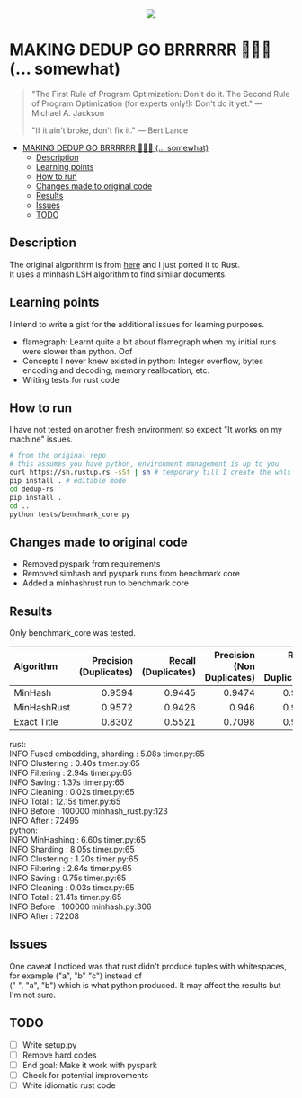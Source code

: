 <center><img src="https://camo.githubusercontent.com/adc94e53c011a5ee3606dad1223c776c169d32e26055a6d9a01ef28fb0a55964/68747470733a2f2f70617065722d6174746163686d656e74732e64726f70626f782e636f6d2f735f353445314239364546464546443239343536323930324443354239393731443335434436423635304243383744313230303341333041343635313737363230315f313538363531353635343537335f737469636b65722e77656270"/ style="background-color:white;"></center>

# MAKING DEDUP GO BRRRRRR 🚀🚀🚀 (... somewhat)

> "The First Rule of Program Optimization: Don't do it. The Second Rule of Program Optimization (for experts only!): Don't do it yet." — Michael A. Jackson
> 
> "If it ain't broke, don't fix it." — Bert Lance

- [MAKING DEDUP GO BRRRRRR 🚀🚀🚀 (... somewhat)](#making-dedup-go-brrrrrr---somewhat)
  - [Description](#description)
  - [Learning points](#learning-points)
  - [How to run](#how-to-run)
  - [Changes made to original code](#changes-made-to-original-code)
  - [Results](#results)
  - [Issues](#issues)
  - [TODO](#todo)


## Description
The original algorithrm is from [here](https://github.com/ChenghaoMou/text-dedup) and I just ported it to Rust.  
It uses a minhash LSH algorithm to find similar documents.  

## Learning points

I intend to write a gist for the additional issues for learning purposes.

- flamegraph: Learnt quite a bit about flamegraph when my initial runs were slower than python. Oof
- Concepts I never knew existed in python: Integer overflow, bytes encoding and decoding, memory reallocation, etc.
- Writing tests for rust code

## How to run

I have not tested on another fresh environment so expect "It works on my machine" issues.

```bash
# from the original repo
# this assumes you have python, environment management is up to you
curl https://sh.rustup.rs -sSf | sh # temporary till I create the whls for testing
pip install . # editable mode
cd dedup-rs
pip install .
cd ..
python tests/benchmark_core.py
```

## Changes made to original code

- Removed pyspark from requirements
- Removed simhash and pyspark runs from benchmark core
- Added a minhashrust run to benchmark core

## Results

Only benchmark_core was tested.  

| Algorithm   |   Precision (Duplicates) |   Recall (Duplicates) |   Precision (Non Duplicates) |   Recall (Non Duplicates) |   Macro F1 score |   Accuracy | Time   |
|:------------|-------------------------:|----------------------:|-----------------------------:|--------------------------:|-----------------:|-----------:|:-------|
| MinHash     |                   0.9594 |                0.9445 |                       0.9474 |                    0.9616 |           0.9534 |     0.924  | 22.82s |
| MinHashRust |                   0.9572 |                0.9426 |                       0.946  |                    0.9598 |           0.9516 |     0.9284 | 13.38s |
| Exact Title |                   0.8302 |                0.5521 |                       0.7098 |                    0.9065 |           0.77   |     0.7456 | -      |

rust:  
 INFO     Fused embedding, sharding       : 5.08s timer.py:65  
 INFO     Clustering                      : 0.40s timer.py:65  
 INFO     Filtering                       : 2.94s timer.py:65  
 INFO     Saving                          : 1.37s timer.py:65  
 INFO     Cleaning                        : 0.02s timer.py:65  
 INFO     Total                           : 12.15s timer.py:65  
 INFO     Before                          : 100000 minhash_rust.py:123  
 INFO     After                           : 72495   
python:  
 INFO     MinHashing                      : 6.60s timer.py:65  
 INFO     Sharding                        : 8.05s timer.py:65  
 INFO     Clustering                      : 1.20s timer.py:65  
 INFO     Filtering                       : 2.64s timer.py:65  
 INFO     Saving                          : 0.75s timer.py:65  
 INFO     Cleaning                        : 0.03s timer.py:65  
 INFO     Total                           : 21.41s timer.py:65  
 INFO     Before                          : 100000 minhash.py:306  
 INFO     After                           : 72208    

## Issues

One caveat I noticed was that rust didn't produce tuples with whitespaces, for example  ("a", "b" "c") instead of  
 (" ", "a", "b") which is what python produced. It may affect the results but I'm not sure.

## TODO
- [ ] Write setup.py
- [ ] Remove hard codes
- [ ] End goal: Make it work with pyspark
- [ ] Check for potential improvements
- [ ] Write idiomatic rust code
